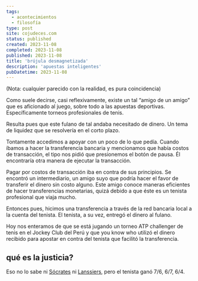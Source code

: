 ```yaml
---
tags:
  - acontecimientos
  - filosofía
type: post
site: cojudeces.com
status: published
created: 2023-11-08
completed: 2023-11-08
published: 2023-11-08
title: 'brújula desmagnetizada'
description: 'apuestas inteligentes'
pubDatetime: 2023-11-08
---
```

(Nota: cualquier parecido con la realidad, es pura coincidencia)

Como suele decirse, casi reflexivamente, existe un tal “amigo de un amigo” que es aficionado al juego, sobre todo a las apuestas deportivas. Específicamente torneos profesionales de tenis.

Resulta pues que este fulano de tal andaba necesitado de dinero. Un tema de liquidez que se resolvería en el corto plazo.

Tontamente accedimos a apoyar con un poco de lo que pedía. Cuando íbamos a hacer la transferencia bancaria y mencionamos que había costos de transacción, el tipo nos pidió que presionemos el botón de pausa. Él encontraría otra manera de ejecutar la transacción.

Pagar por costos de transacción iba en contra de sus principios.
Se encontró un intermediario, un amigo suyo que podría hacer el favor de transferir el dinero sin costo alguno. Este amigo conoce maneras eficientes de hacer transferencias monetarias, quizá debido a que éste es un tenista profesional que viaja mucho.

Entonces pues, hicimos una transferencia a través de la red bancaria local a la cuenta del tenista. El tenista, a su vez, entregó el dinero al fulano.

Hoy nos enteramos de que se está jugando un torneo ATP challenger de tenis en el Jockey Club del Perú y que you know who utilizó el dinero recibido para apostar en contra del tenista que facilitó la transferencia.

## qué es la justicia?
Eso no lo sabe ni [Sócrates](www.cojudeces.com/lecciones-de-filosofia-socrates/) ni [Lanssiers](www.cojudeces.com/examen-de-filosofia-lanssiers/), pero el tenista ganó 7/6, 6/7, 6/4.